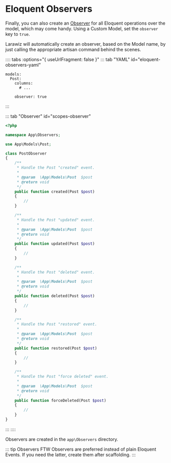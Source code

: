 # Eloquent Observers

Finally, you can also create an [Observer](https://laravel.com/docs/eloquent#observers) for all Eloquent operations over the model, which may come handy. Using a Custom Model, set the `observer` key to `true`.

Larawiz will automatically create an observer, based on the Model name, by just calling the appropriate artisan command behind the scenes.

:::: tabs :options="{ useUrlFragment: false }"
::: tab "YAML" id="eloquent-observers-yaml"
```yaml{6}
models:
  Post:
    columns:
      # ...

    observer: true
```
:::

::: tab "Observer"  id="scopes-observer"
```php
<?php

namespace App\Observers;

use App\Models\Post;

class PostObserver
{
    /**
     * Handle the Post "created" event.
     *
     * @param  \App\Models\Post  $post
     * @return void
     */
    public function created(Post $post)
    {
        //
    }

    /**
     * Handle the Post "updated" event.
     *
     * @param  \App\Models\Post  $post
     * @return void
     */
    public function updated(Post $post)
    {
        //
    }

    /**
     * Handle the Post "deleted" event.
     *
     * @param  \App\Models\Post  $post
     * @return void
     */
    public function deleted(Post $post)
    {
        //
    }

    /**
     * Handle the Post "restored" event.
     *
     * @param  \App\Models\Post  $post
     * @return void
     */
    public function restored(Post $post)
    {
        //
    }

    /**
     * Handle the Post "force deleted" event.
     *
     * @param  \App\Models\Post  $post
     * @return void
     */
    public function forceDeleted(Post $post)
    {
        //
    }
}

```
:::
::::

Observers are created in the `app\Observers` directory.

::: tip Observers FTW
Observers are preferred instead of plain Eloquent Events. If you need the latter, create them after scaffolding.
:::

